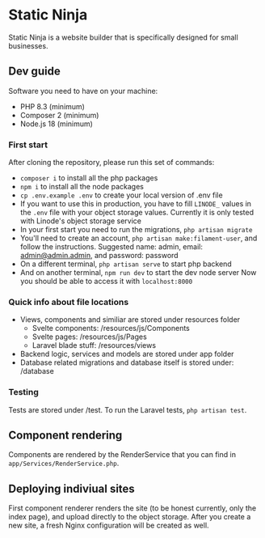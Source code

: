 # Static Ninja

Static Ninja is a website builder that is specifically designed for small businesses.

## Dev guide

Software you need to have on your machine:
- PHP 8.3 (minimum)
- Composer 2 (minimum)
- Node.js 18 (minimum)

### First start

After cloning the repository, please run this set of commands:

- `composer i` to install all the php packages
- `npm i` to install all the node packages
- `cp .env.example .env` to create your local version of .env file
- If you want to use this in production, you have to fill `LINODE_` values in the `.env` file with your object storage values. Currently it is only tested with Linode's object storage service
- In your first start you need to run the migrations, `php artisan migrate`
- You'll need to create an account, `php artisan make:filament-user`, and follow the instructions. Suggested name: admin, email: admin@admin.admin, and password: password
- On a different terminal, `php artisan serve` to start php backend
- And on another terminal, `npm run dev` to start the dev node server Now you should be able to access it with `localhost:8000`

### Quick info about file locations

- Views, components and similiar are stored under resources folder
    - Svelte components: /resources/js/Components
    - Svelte pages: /resources/js/Pages
    - Laravel blade stuff: /resources/views
- Backend logic, services and models are stored under app folder
- Database related migrations and database itself is stored under: /database

### Testing

Tests are stored under /test. To run the Laravel tests, `php artisan test`.

## Component rendering

Components are rendered by the RenderService that you can find in `app/Services/RenderService.php`.

## Deploying indiviual sites

First component renderer renders the site (to be honest currently, only the index page), and upload directly to the object storage. After you create a new site, a fresh Nginx configuration will be created as well.
